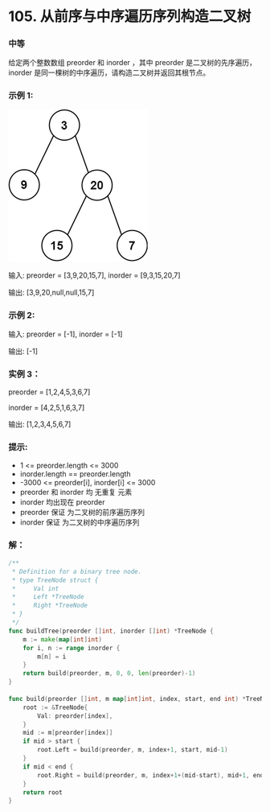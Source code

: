 # 105. 从前序与中序遍历序列构造二叉树

### 中等

给定两个整数数组 preorder 和 inorder ，其中 preorder 是二叉树的先序遍历， inorder 是同一棵树的中序遍历，请构造二叉树并返回其根节点。

### 示例 1:
![pre_in_tree](/file/img/pre_in_tree.jpg)

输入: preorder = [3,9,20,15,7], inorder = [9,3,15,20,7]

输出: [3,9,20,null,null,15,7]

### 示例 2:

输入: preorder = [-1], inorder = [-1]

输出: [-1]

### 实例 3：
preorder = [1,2,4,5,3,6,7]

inorder = [4,2,5,1,6,3,7]

输出: [1,2,3,4,5,6,7]


### 提示:

- 1 <= preorder.length <= 3000
- inorder.length == preorder.length
- -3000 <= preorder[i], inorder[i] <= 3000
- preorder 和 inorder 均 无重复 元素
- inorder 均出现在 preorder
- preorder 保证 为二叉树的前序遍历序列
- inorder 保证 为二叉树的中序遍历序列

### 解：

```go
/**
 * Definition for a binary tree node.
 * type TreeNode struct {
 *     Val int
 *     Left *TreeNode
 *     Right *TreeNode
 * }
 */
func buildTree(preorder []int, inorder []int) *TreeNode {
	m := make(map[int]int)
	for i, n := range inorder {
		m[n] = i
	}
	return build(preorder, m, 0, 0, len(preorder)-1)
}

func build(preorder []int, m map[int]int, index, start, end int) *TreeNode {
	root := &TreeNode{
		Val: preorder[index],
	}
	mid := m[preorder[index]]
	if mid > start {
		root.Left = build(preorder, m, index+1, start, mid-1)
	}
	if mid < end {
		root.Right = build(preorder, m, index+1+(mid-start), mid+1, end)
	}
	return root
}
```